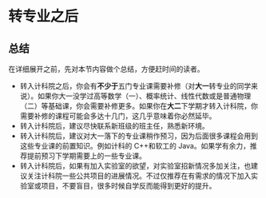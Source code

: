 # 转专业之后

## 总结

在详细展开之前，先对本节内容做个总结，方便赶时间的读者。

- 转入计科院之后，你会有**不少于**五门专业课需要补修（对**大一**转专业的同学来说）。如果你大一没学过高等数学（一）、概率统计、线性代数或是普通物理（二）等基础课，你会需要补修更多。如果你在**大二**下学期才转入计科院，你需要补修的课程可能会多达十几门，这几乎意味着你必然延毕。
- 转入计科院后，建议尽快联系新班级的班主任，熟悉新环境。
- 转入计科院后，建议对大一落下的专业课稍作预习，因为后面很多课程会用到这些专业课的前置知识。例如计科的 C++和软工的 Java。如果学有余力，推荐提前预习下学期需要上的一些专业课。
- 转入计科院后，如果有加入实验室的欲望，对实验室招新情况多加关注，也建议关注计科院一些公共项目的进展情况。不过仅推荐在有需求的情况下加入实验室或项目，不要盲目，很多时候自学反而能得到更好的提升。

